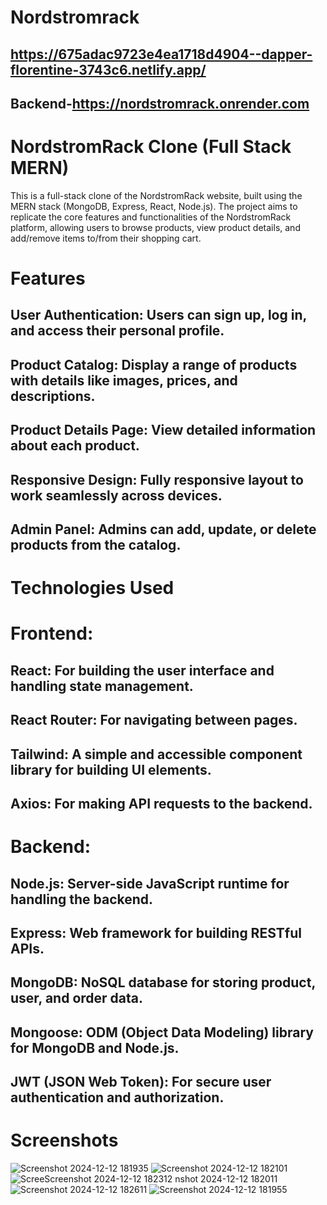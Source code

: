 # Nordstromrack
## https://675adac9723e4ea1718d4904--dapper-florentine-3743c6.netlify.app/

## Backend-https://nordstromrack.onrender.com
# NordstromRack Clone (Full Stack MERN)
This is a full-stack clone of the NordstromRack website, built using the MERN stack (MongoDB, Express, React, Node.js). The project aims to replicate the core features and functionalities of the NordstromRack platform, allowing users to browse products, view product details, and add/remove items to/from their shopping cart.

# Features
## User Authentication: Users can sign up, log in, and access their personal profile.
## Product Catalog: Display a range of products with details like images, prices, and descriptions.
## Product Details Page: View detailed information about each product.
## Responsive Design: Fully responsive layout to work seamlessly across devices.
## Admin Panel: Admins can add, update, or delete products from the catalog.
# Technologies Used
# Frontend:
## React: For building the user interface and handling state management.
## React Router: For navigating between pages.
## Tailwind: A simple and accessible component library for building UI elements.
## Axios: For making API requests to the backend.
# Backend:
## Node.js: Server-side JavaScript runtime for handling the backend.
## Express: Web framework for building RESTful APIs.
## MongoDB: NoSQL database for storing product, user, and order data.
## Mongoose: ODM (Object Data Modeling) library for MongoDB and Node.js.
## JWT (JSON Web Token): For secure user authentication and authorization.
# Screenshots
![Screenshot 2024-12-12 181935](https://github.com/user-attachments/assets/99a1496d-1b99-41a8-ba43-04fe032531df)
![Screenshot 2024-12-12 182101](https://github.com/user-attachments/assets/df8a3d55-f33b-4050-96dc-6a807796ab2c)
![Scree![Screenshot 2024-12-12 182312](https://github.com/user-attachments/assets/e7863696-bedf-40e6-b5ae-726f06154196)
nshot 2024-12-12 182011](https://github.com/user-attachments/assets/7537a3ad-cd07-4fc4-a435-5fa8b791065d)
![Screenshot 2024-12-12 182611](https://github.com/user-attachments/assets/9bc31fad-def9-4666-bdec-ea7b7960b38f)
![Screenshot 2024-12-12 181955](https://github.com/user-attachments/assets/126854a9-3c1b-41ed-81c9-5b8db88cf045)
